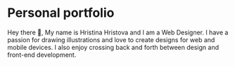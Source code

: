 # Personal portfolio

Hey there 👋, 
My name is Hristina Hristova and I am a Web Designer. 
I have a passion for drawing illustrations and love to create designs for web and mobile devices. I also enjoy crossing back and forth between design and front-end development.
